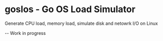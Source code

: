 # goslos - Go OS Load Simulator

Generate CPU load, memory load, simulate disk and netowrk I/O on Linux

-- Work in progress
